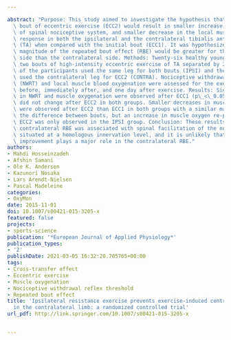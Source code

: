 ---
abstract: "Purpose: This study aimed to investigate the hypothesis that a repeated\
  \ bout of eccentric exercise (ECC2) would result in smaller increase in the sensitivity\
  \ of spinal nociceptive system, and smaller decrease in the local muscle blood oxygenation\
  \ response in both the ipsilateral and the contralateral tibialis anterior muscle\
  \ (TA) when compared with the initial bout (ECC1). It was hypothesized that the\
  \ magnitude of the repeated bout effect (RBE) would be greater for the ipsilateral\
  \ side than the contralateral side. Methods: Twenty-six healthy young men performed\
  \ two bouts of high-intensity eccentric exercise of TA separated by 2 weeks. Half\
  \ of the participants used the same leg for both bouts (IPSI) and the other half\
  \ used the contralateral leg for ECC2 (CONTRA). Nociceptive withdrawal reflex threshold\
  \ (NWRT) and local muscle blood oxygenation were assessed for the exercised TA muscle\
  \ before, immediately after, and one day after exercise. Results: Significant decreases\
  \ in NWRT and muscle oxygenation were observed after ECC1 (p\_<\_0.05), but NWRT\
  \ did not change after ECC2 in both groups. Smaller decreases in muscle oxygenation\
  \ were observed after ECC2 than ECC1 in both groups with a similar magnitude of\
  \ the difference between bouts, but an increase in muscle oxygen re-perfusion before\
  \ ECC2 was only observed in the IPSI group. Conclusion: These results suggest that\
  \ contralateral RBE was associated with spinal facilitation of the neuronal pathways\
  \ situated at a homologous innervation level, and it is unlikely that oxygen re-perfusion\
  \ improvement plays a major role in the contralateral RBE."
authors:
- Mahdi Hosseinzadeh
- Afshin Samani
- Ole K. Andersen
- Kazunori Nosaka
- Lars Arendt-Nielsen
- Pascal Madeleine
categories:
- OxyMon
date: 2015-11-01
doi: 10.1007/s00421-015-3205-x
featured: false
projects:
- sports-science
publication: '*European Journal of Applied Physiology*'
publication_types:
- '2'
publishDate: 2021-03-05 16:32:20.705765+00:00
tags:
- Cross-transfer effect
- Eccentric exercise
- Muscle oxygenation
- Nociceptive withdrawal reflex threshold
- Repeated bout effect
title: 'Ipsilateral resistance exercise prevents exercise-induced central sensitization
  in the contralateral limb: a randomized controlled trial'
url_pdf: http://link.springer.com/10.1007/s00421-015-3205-x

---

